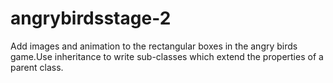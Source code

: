 # angrybirdsstage-2
Add images and animation to the rectangular boxes in the angry birds game.Use inheritance to write sub-classes which extend the properties of a parent class.
